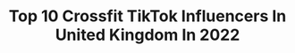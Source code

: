 ---
title: Top 10 Crossfit TikTok Influencers In United Kingdom In 2022
description: >-
  Find top crossfit TikTok influencers in United Kingdom in 2022. Most popular hashtags: #crossfit #fyp #gym #fitness.
platform: TikTok
hits: 17
text_top: Analyze the top-rated TikTok accounts on inBeat.
text_bottom: inBeat has 17 TikTok influencers like this in United Kingdom for you to work with.
profiles:
  - username: "coachjohdouglas"
    fullname: >-
      Johannes
    bio: >-
      30 / LDN / 🇬🇧 Back to work now, so expect more workout videos!
    location: "United Kingdom"
    followers: 3057
    engagement: 710
    commentsToLikes: 0.033758
    id: ckbbhrjf46aha0j23sbgbs03p
    verified: false
    hashtags: "#lockdownlife, #duetthis, #duet, #workoutoutside"
  - username: "thedantai"
    fullname: >-
      dantai
    bio: >-
      Fitness model from the UK💪🏾 Check out my Instagram for more! @dantai 650k
    location: "United Kingdom"
    followers: 119200
    engagement: 868
    commentsToLikes: 0.027851
    id: cka0zjojpfpub0i78ylxao5vk
    verified: false
    hashtags: "#fitboy, #fitboys, #gym, #fyp"
  - username: "michaeltavernier"
    fullname: >-
      Michael Tavernier
    bio: >-
      Twitter/snapchat @Tavernier_uk functional strength
    location: "United Kingdom"
    followers: 102900
    engagement: 524
    commentsToLikes: 0.012421
    id: ck81s2lpxpjow0j782w1rh4ml
    verified: false
    hashtags: "#sports, #calisthenics, #exercise, #tiktok"
  - username: "sonnywebstergb"
    fullname: >-
      Sonnywebstergb
    bio: >-
      2016 Olympian weightlifter- The barbell specialist
    location: "United Kingdom"
    followers: 37600
    engagement: 645
    commentsToLikes: 0.012786
    id: ck81s2jhipj8n0j78neatb12p
    verified: true
    hashtags: "#gym, #olympic, #strength, #sport"
  - username: "tomseedfitness"
    fullname: >-
      Tom Seed Fitness
    bio: >-
      I like to workout 👀 Instagram - @TomSeedFitness (55k)
    location: "United Kingdom"
    followers: 36600
    engagement: 389
    commentsToLikes: 0.031568
    id: ck9si9i6gxtgo0j78k49cg7um
    verified: false
    hashtags: "#bodybuilding, #fitnesschallenge, #crossfit, #fitnessindia"
  - username: "jessica.rocke"
    fullname: >-
      JessicaRocke1💖
    bio: >-
      Trying to make the world smile☺️ Be KIND Stay positive - the rain will go away☀️
    location: "United Kingdom"
    followers: 140900
    engagement: 1138
    commentsToLikes: 0.126411
    id: ckdckg9ltmgza0j23lid0evap
    verified: false
    hashtags: "#asosdaytofright, #comingofage, #jessicarocke1, #mentalwealth"
  - username: "workouteverycorner"
    fullname: >-
      workouteverycorner
    bio: >-
      CALISTHENICS TRAINER
    location: "United Kingdom"
    followers: 2439
    engagement: 1070
    commentsToLikes: 0.054821
    id: ckbkqmi31l0kx0j23ftlpq5qi
    verified: false
    hashtags: "#challenge4u, #bodyweighttraining, #streetfit, #fullbodyworkout"
  - username: "danieljcrawford"
    fullname: >-
      Daniel Crawford
    bio: >-
      I help YOU get better at ⛷🏂 IG @danielcrawford Hit link for FREE 30 minute call
    location: "United Kingdom"
    followers: 19000
    engagement: 478
    commentsToLikes: 0.025001
    id: ckbfef5238il10j23dg27akzm
    verified: false
    hashtags: "#fyp, #skiing, #skier, #ski"
  - username: "nilewilsonator"
    fullname: >-
      Wilsonator 
    bio: >-
      Kids bullied me for wearing leotards🤸🏼‍♂️Now we’re all dancing on TikTok HA!💙
    location: "United Kingdom"
    followers: 902000
    engagement: 1842
    commentsToLikes: 0.005351
    id: ck81s75wuqhu50j78e8xxxbe0
    verified: true
    hashtags: "#trending, #gymnastics, #foryou, #fyp"
  - username: "a1fightgear"
    fullname: >-
      A1 Fight Gear
    bio: >-
      REFUSE TO LOSE
    location: "United Kingdom"
    followers: 17000
    engagement: 842
    commentsToLikes: 0.010835
    id: ckbkz2bruvec00j23wowk11w2
    verified: false
    hashtags: "#punching, #kickboxing, #abs, #tyson"
---